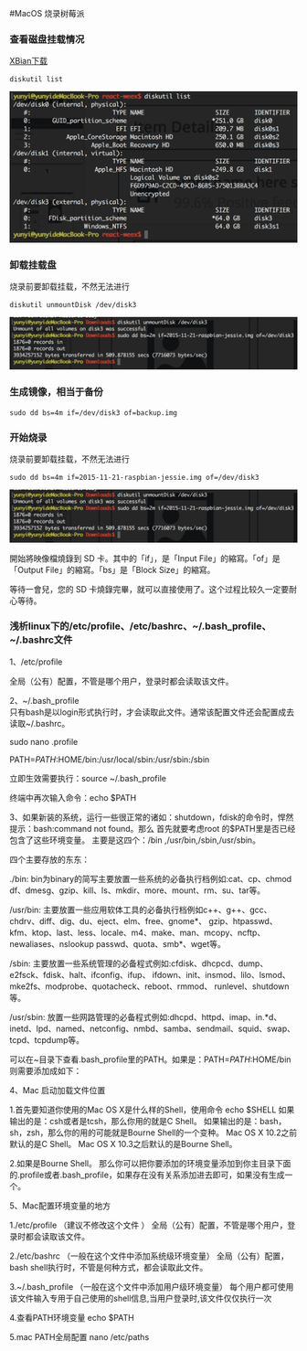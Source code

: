 #MacOS 烧录树莓派

### 查看磁盘挂载情况
[XBian下载](http://download.xbian.org/release/XBian_2016.02.06_rpi.img.gz)
```
diskutil list
```
![png](../assets/raspbian/list.png)

### 卸载挂载盘
烧录前要卸载挂载，不然无法进行

```
diskutil unmountDisk /dev/disk3
```
![png](../assets/raspbian/burning.png)

### 生成镜像，相当于备份
```
sudo dd bs=4m if=/dev/disk3 of=backup.img
```

### 开始烧录
烧录前要卸载挂载，不然无法进行

```
sudo dd bs=4m if=2015-11-21-raspbian-jessie.img of=/dev/disk3
```
![png](../assets/raspbian/burning.png)


開始將映像檔燒錄到 SD 卡。其中的「if」，是「Input File」的縮寫。「of」是「Output File」的縮寫。「bs」是「Block Size」的縮寫。

﻿等待一會兒，您的 SD 卡燒錄完畢，就可以直接使用了。这个过程比较久一定要耐心等待。

### 浅析linux下的/etc/profile、/etc/bashrc、~/.bash_profile、~/.bashrc文件
1、/etc/profile 

全局（公有）配置，不管是哪个用户，登录时都会读取该文件。 

2、~/.bash_profile  
只有bash是以login形式执行时，才会读取此文件。通常该配置文件还会配置成去读取~/.bashrc。

sudo nano .profile

PATH=$PATH:$HOME/bin:/usr/local/sbin:/usr/sbin:/sbin
 
立即生效需要执行：source ~/.bash_profile

终端中再次输入命令：echo $PATH
 
3、如果新装的系统，运行一些很正常的诸如：shutdown，fdisk的命令时，悍然提示：bash:command not found。那么
首先就要考虑root 的$PATH里是否已经包含了这些环境变量。
主要是这四个：/bin ,/usr/bin,/sbin,/usr/sbin。

四个主要存放的东东：

./bin: 
bin为binary的简写主要放置一些系统的必备执行档例如:cat、cp、chmod df、dmesg、gzip、kill、ls、mkdir、more、mount、rm、su、tar等。 

/usr/bin: 
主要放置一些应用软体工具的必备执行档例如c++、g++、gcc、chdrv、diff、dig、du、eject、elm、free、gnome*、 gzip、htpasswd、kfm、ktop、last、less、locale、m4、make、man、mcopy、ncftp、 newaliases、nslookup passwd、quota、smb*、wget等。 
  
/sbin: 
主要放置一些系统管理的必备程式例如:cfdisk、dhcpcd、dump、e2fsck、fdisk、halt、ifconfig、ifup、 ifdown、init、insmod、lilo、lsmod、mke2fs、modprobe、quotacheck、reboot、rmmod、 runlevel、shutdown等。 
  
/usr/sbin: 
放置一些网路管理的必备程式例如:dhcpd、httpd、imap、in.*d、inetd、lpd、named、netconfig、nmbd、samba、sendmail、squid、swap、tcpd、tcpdump等。

可以在~目录下查看.bash_profile里的PATH。如果是：PATH=$PATH:$HOME/bin则需要添加成如下：

4、Mac 启动加载文件位置

1.首先要知道你使用的Mac OS X是什么样的Shell，使用命令
echo $SHELL
如果输出的是：csh或者是tcsh，那么你用的就是C Shell。
如果输出的是：bash，sh，zsh，那么你的用的可能就是Bourne Shell的一个变种。
Mac OS X 10.2之前默认的是C Shell。
Mac OS X 10.3之后默认的是Bourne Shell。
 
2.如果是Bourne Shell。
那么你可以把你要添加的环境变量添加到你主目录下面的.profile或者.bash_profile，如果存在没有关系添加进去即可，如果没有生成一个。
 
5、Mac配置环境变量的地方

1./etc/profile   （建议不修改这个文件 ）
全局（公有）配置，不管是哪个用户，登录时都会读取该文件。
 
2./etc/bashrc    （一般在这个文件中添加系统级环境变量）
全局（公有）配置，bash shell执行时，不管是何种方式，都会读取此文件。
 
3.~/.bash_profile  （一般在这个文件中添加用户级环境变量）
每个用户都可使用该文件输入专用于自己使用的shell信息,当用户登录时,该文件仅仅执行一次

4.查看PATH环境变量
echo $PATH

5.mac PATH全局配置
nano /etc/paths
 